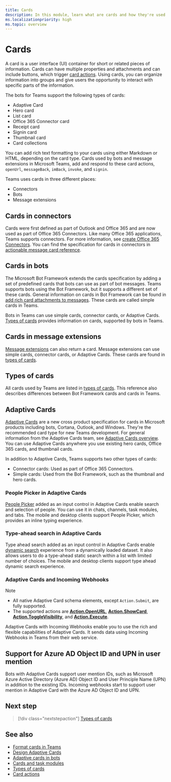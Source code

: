 ```yaml
---
title: Cards
description: In this module, learn what are cards and how they're used in bots, connectors, and message extensions
ms.localizationpriority: high
ms.topic: overview
---
```


# Cards

A card is a user interface (UI) container for short or related pieces of information. Cards can have multiple properties and attachments and can include buttons, which trigger [card actions](~/task-modules-and-cards/cards/cards-actions.md). Using cards, you can organize information into groups and give users the opportunity to interact with specific parts of the information.

The bots for Teams support the following types of cards:

* Adaptive Card
* Hero card
* List card
* Office 365 Connector card
* Receipt card
* Signin card
* Thumbnail card
* Card collections

You can add rich text formatting to your cards using either Markdown or HTML, depending on the card type. Cards used by bots and message extensions in Microsoft Teams, add and respond to these card actions, `openUrl`, `messageBack`, `imBack`, `invoke`, and `signin`.

Teams uses cards in three different places:

* Connectors
* Bots
* Message extensions

## Cards in connectors

Cards were first defined as part of Outlook and Office 365 and are now used as part of Office 365 Connectors. Like many Office 365 applications, Teams supports connectors. For more information, see [create Office 365 Connectors](../webhooks-and-connectors/how-to/connectors-creating.md). You can find the specification for cards in connectors in [actionable message card reference](/outlook/actionable-messages/card-reference).

## Cards in bots

The Microsoft Bot Framework extends the cards specification by adding a set of predefined cards that bots can use as part of bot messages. Teams supports bots using the Bot Framework, but it supports a different set of these cards. General information on cards in Bot Framework can be found in [add rich card attachments to messages](/bot-framework/nodejs/bot-builder-nodejs-send-rich-cards). These cards are called simple cards in Teams.

Bots in Teams can use simple cards, connector cards, or Adaptive Cards. [Types of cards](~/task-modules-and-cards/cards/cards-reference.md) provides information on cards, supported by bots in Teams.

## Cards in message extensions

[Message extensions](~/messaging-extensions/what-are-messaging-extensions.md) can also return a card. Message extensions can use simple cards, connector cards, or Adaptive Cards. These cards are found in [types of cards](~/task-modules-and-cards/cards/cards-reference.md).

## Types of cards

All cards used by Teams are listed in [types of cards](~/task-modules-and-cards/cards/cards-reference.md). This reference also describes differences between Bot Framework cards and cards in Teams.

## Adaptive Cards

[Adaptive Cards](~/task-modules-and-cards/cards/cards-reference.md#adaptive-card) are a new cross product specification for cards in Microsoft products including bots, Cortana, Outlook, and Windows. They're the recommended card type for new Teams development. For general information from the Adaptive Cards team, see [Adaptive Cards overview](/adaptive-cards). You can use Adaptive Cards anywhere you use existing hero cards, Office 365 cards, and thumbnail cards.

In addition to Adaptive Cards, Teams supports two other types of cards:

* Connector cards: Used as part of Office 365 Connectors.
* Simple cards: Used from the Bot Framework, such as the thumbnail and hero cards.

### People Picker in Adaptive Cards

[People Picker](cards/people-picker.md#people-picker-in-adaptive-cards) added as an input control in Adaptive Cards enable search and selection of people. You can use it in chats, channels, task modules, and tabs. The mobile and desktop clients support People Picker, which provides an inline typing experience.

### Type-ahead search in Adaptive Cards  

Type ahead search added as an input control in Adaptive Cards enable [dynamic search](~/task-modules-and-cards/cards/dynamic-search.md) experience from a dynamically loaded dataset. It also allows users to do a type-ahead static search within a list with limited number of choices. The mobile and desktop clients support type ahead dynamic search experience.

### Adaptive Cards and Incoming Webhooks

> [!NOTE]
>
> * All native Adaptive Card schema elements, except `Action.Submit`, are fully supported.
> * The supported actions are [**Action.OpenURL**](https://adaptivecards.io/explorer/Action.OpenUrl.html), [**Action.ShowCard**](https://adaptivecards.io/explorer/Action.ShowCard.html), [**Action.ToggleVisibility**](https://adaptivecards.io/explorer/Action.ToggleVisibility.html), and [**Action.Execute**](/adaptive-cards/authoring-cards/universal-action-model#actionexecute).

Adaptive Cards with Incoming Webhooks enable you to use the rich and flexible capabilities of Adaptive Cards. It sends data using Incoming Webhooks in Teams from their web service.

## Support for Azure AD Object ID and UPN in user mention

Bots with Adaptive Cards support user mention IDs, such as Microsoft Azure Active Directory (Azure AD) Object ID and User Principle Name (UPN) in addition to the existing IDs. Incoming webhooks start to support user mention in Adaptive Card with the Azure AD Object ID and UPN.

## Next step

> [!div class="nextstepaction"]
> [Types of cards](~/task-modules-and-cards/cards/cards-reference.md)

## See also

* [Format cards in Teams](~/task-modules-and-cards/cards/cards-format.md)
* [Design Adaptive Cards](~/task-modules-and-cards/cards/design-effective-cards.md)
* [Adaptive cards in bots](../bots/how-to/conversations/conversation-messages.md#adaptive-cards)
* [Cards and task modules](cards-and-task-modules.md)
* [Types of cards](cards/cards-reference.md)
* [Card actions](cards/cards-actions.md)

